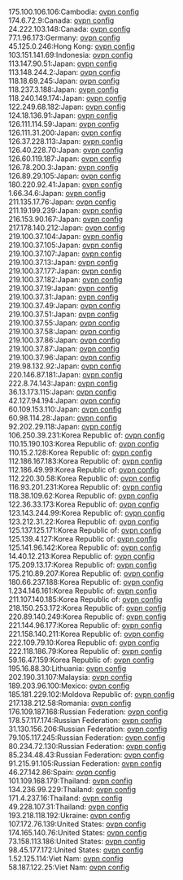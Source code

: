 175.100.106.106:Cambodia: [ovpn config](vpn/175_100_106_106.ovpn)  
174.6.72.9:Canada: [ovpn config](vpn/174_6_72_9.ovpn)  
24.222.103.148:Canada: [ovpn config](vpn/24_222_103_148.ovpn)  
77.1.96.173:Germany: [ovpn config](vpn/77_1_96_173.ovpn)  
45.125.0.246:Hong Kong: [ovpn config](vpn/45_125_0_246.ovpn)  
103.151.141.69:Indonesia: [ovpn config](vpn/103_151_141_69.ovpn)  
113.147.90.51:Japan: [ovpn config](vpn/113_147_90_51.ovpn)  
113.148.244.2:Japan: [ovpn config](vpn/113_148_244_2.ovpn)  
118.18.69.245:Japan: [ovpn config](vpn/118_18_69_245.ovpn)  
118.237.3.188:Japan: [ovpn config](vpn/118_237_3_188.ovpn)  
118.240.149.174:Japan: [ovpn config](vpn/118_240_149_174.ovpn)  
122.249.68.182:Japan: [ovpn config](vpn/122_249_68_182.ovpn)  
124.18.136.91:Japan: [ovpn config](vpn/124_18_136_91.ovpn)  
126.111.114.59:Japan: [ovpn config](vpn/126_111_114_59.ovpn)  
126.111.31.200:Japan: [ovpn config](vpn/126_111_31_200.ovpn)  
126.37.228.113:Japan: [ovpn config](vpn/126_37_228_113.ovpn)  
126.40.228.70:Japan: [ovpn config](vpn/126_40_228_70.ovpn)  
126.60.119.187:Japan: [ovpn config](vpn/126_60_119_187.ovpn)  
126.78.200.3:Japan: [ovpn config](vpn/126_78_200_3.ovpn)  
126.89.29.105:Japan: [ovpn config](vpn/126_89_29_105.ovpn)  
180.220.92.41:Japan: [ovpn config](vpn/180_220_92_41.ovpn)  
1.66.34.6:Japan: [ovpn config](vpn/1_66_34_6.ovpn)  
211.135.17.76:Japan: [ovpn config](vpn/211_135_17_76.ovpn)  
211.19.199.239:Japan: [ovpn config](vpn/211_19_199_239.ovpn)  
216.153.90.167:Japan: [ovpn config](vpn/216_153_90_167.ovpn)  
217.178.140.212:Japan: [ovpn config](vpn/217_178_140_212.ovpn)  
219.100.37.104:Japan: [ovpn config](vpn/219_100_37_104.ovpn)  
219.100.37.105:Japan: [ovpn config](vpn/219_100_37_105.ovpn)  
219.100.37.107:Japan: [ovpn config](vpn/219_100_37_107.ovpn)  
219.100.37.13:Japan: [ovpn config](vpn/219_100_37_13.ovpn)  
219.100.37.177:Japan: [ovpn config](vpn/219_100_37_177.ovpn)  
219.100.37.182:Japan: [ovpn config](vpn/219_100_37_182.ovpn)  
219.100.37.19:Japan: [ovpn config](vpn/219_100_37_19.ovpn)  
219.100.37.31:Japan: [ovpn config](vpn/219_100_37_31.ovpn)  
219.100.37.49:Japan: [ovpn config](vpn/219_100_37_49.ovpn)  
219.100.37.51:Japan: [ovpn config](vpn/219_100_37_51.ovpn)  
219.100.37.55:Japan: [ovpn config](vpn/219_100_37_55.ovpn)  
219.100.37.58:Japan: [ovpn config](vpn/219_100_37_58.ovpn)  
219.100.37.86:Japan: [ovpn config](vpn/219_100_37_86.ovpn)  
219.100.37.87:Japan: [ovpn config](vpn/219_100_37_87.ovpn)  
219.100.37.96:Japan: [ovpn config](vpn/219_100_37_96.ovpn)  
219.98.132.92:Japan: [ovpn config](vpn/219_98_132_92.ovpn)  
220.146.87.181:Japan: [ovpn config](vpn/220_146_87_181.ovpn)  
222.8.74.143:Japan: [ovpn config](vpn/222_8_74_143.ovpn)  
36.13.173.115:Japan: [ovpn config](vpn/36_13_173_115.ovpn)  
42.127.94.194:Japan: [ovpn config](vpn/42_127_94_194.ovpn)  
60.109.153.110:Japan: [ovpn config](vpn/60_109_153_110.ovpn)  
60.98.114.28:Japan: [ovpn config](vpn/60_98_114_28.ovpn)  
92.202.29.118:Japan: [ovpn config](vpn/92_202_29_118.ovpn)  
106.250.39.231:Korea Republic of: [ovpn config](vpn/106_250_39_231.ovpn)  
110.15.190.103:Korea Republic of: [ovpn config](vpn/110_15_190_103.ovpn)  
110.15.2.128:Korea Republic of: [ovpn config](vpn/110_15_2_128.ovpn)  
112.186.167.183:Korea Republic of: [ovpn config](vpn/112_186_167_183.ovpn)  
112.186.49.99:Korea Republic of: [ovpn config](vpn/112_186_49_99.ovpn)  
112.220.30.58:Korea Republic of: [ovpn config](vpn/112_220_30_58.ovpn)  
116.93.201.231:Korea Republic of: [ovpn config](vpn/116_93_201_231.ovpn)  
118.38.109.62:Korea Republic of: [ovpn config](vpn/118_38_109_62.ovpn)  
122.36.33.173:Korea Republic of: [ovpn config](vpn/122_36_33_173.ovpn)  
123.143.244.99:Korea Republic of: [ovpn config](vpn/123_143_244_99.ovpn)  
123.212.31.22:Korea Republic of: [ovpn config](vpn/123_212_31_22.ovpn)  
125.137.125.171:Korea Republic of: [ovpn config](vpn/125_137_125_171.ovpn)  
125.139.4.127:Korea Republic of: [ovpn config](vpn/125_139_4_127.ovpn)  
125.141.96.142:Korea Republic of: [ovpn config](vpn/125_141_96_142.ovpn)  
14.40.12.213:Korea Republic of: [ovpn config](vpn/14_40_12_213.ovpn)  
175.209.13.17:Korea Republic of: [ovpn config](vpn/175_209_13_17.ovpn)  
175.210.89.207:Korea Republic of: [ovpn config](vpn/175_210_89_207.ovpn)  
180.66.237.188:Korea Republic of: [ovpn config](vpn/180_66_237_188.ovpn)  
1.234.146.161:Korea Republic of: [ovpn config](vpn/1_234_146_161.ovpn)  
211.107.140.185:Korea Republic of: [ovpn config](vpn/211_107_140_185.ovpn)  
218.150.253.172:Korea Republic of: [ovpn config](vpn/218_150_253_172.ovpn)  
220.89.140.249:Korea Republic of: [ovpn config](vpn/220_89_140_249.ovpn)  
221.144.96.177:Korea Republic of: [ovpn config](vpn/221_144_96_177.ovpn)  
221.158.140.211:Korea Republic of: [ovpn config](vpn/221_158_140_211.ovpn)  
222.109.79.10:Korea Republic of: [ovpn config](vpn/222_109_79_10.ovpn)  
222.118.186.79:Korea Republic of: [ovpn config](vpn/222_118_186_79.ovpn)  
59.16.47.159:Korea Republic of: [ovpn config](vpn/59_16_47_159.ovpn)  
195.16.88.30:Lithuania: [ovpn config](vpn/195_16_88_30.ovpn)  
202.190.31.107:Malaysia: [ovpn config](vpn/202_190_31_107.ovpn)  
189.203.96.100:Mexico: [ovpn config](vpn/189_203_96_100.ovpn)  
185.181.229.102:Moldova Republic of: [ovpn config](vpn/185_181_229_102.ovpn)  
217.138.212.58:Romania: [ovpn config](vpn/217_138_212_58.ovpn)  
176.109.187.168:Russian Federation: [ovpn config](vpn/176_109_187_168.ovpn)  
178.57.117.174:Russian Federation: [ovpn config](vpn/178_57_117_174.ovpn)  
31.130.156.206:Russian Federation: [ovpn config](vpn/31_130_156_206.ovpn)  
79.105.117.245:Russian Federation: [ovpn config](vpn/79_105_117_245.ovpn)  
80.234.72.130:Russian Federation: [ovpn config](vpn/80_234_72_130.ovpn)  
85.234.48.43:Russian Federation: [ovpn config](vpn/85_234_48_43.ovpn)  
91.215.91.105:Russian Federation: [ovpn config](vpn/91_215_91_105.ovpn)  
46.27.142.86:Spain: [ovpn config](vpn/46_27_142_86.ovpn)  
101.109.168.179:Thailand: [ovpn config](vpn/101_109_168_179.ovpn)  
134.236.99.229:Thailand: [ovpn config](vpn/134_236_99_229.ovpn)  
171.4.237.16:Thailand: [ovpn config](vpn/171_4_237_16.ovpn)  
49.228.107.31:Thailand: [ovpn config](vpn/49_228_107_31.ovpn)  
193.218.118.192:Ukraine: [ovpn config](vpn/193_218_118_192.ovpn)  
107.172.76.139:United States: [ovpn config](vpn/107_172_76_139.ovpn)  
174.165.140.76:United States: [ovpn config](vpn/174_165_140_76.ovpn)  
73.158.113.186:United States: [ovpn config](vpn/73_158_113_186.ovpn)  
98.45.177.172:United States: [ovpn config](vpn/98_45_177_172.ovpn)  
1.52.125.114:Viet Nam: [ovpn config](vpn/1_52_125_114.ovpn)  
58.187.122.25:Viet Nam: [ovpn config](vpn/58_187_122_25.ovpn)  
